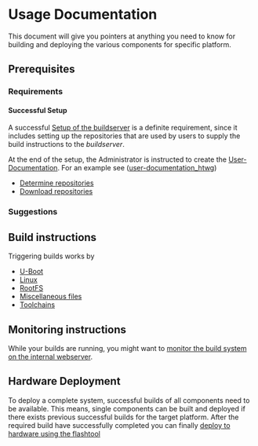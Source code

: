 # Usage Documentation
This document will give you pointers at anything you need to know for building
and deploying the various components for specific platform.

## Prerequisites
### Requirements
#### Successful Setup
A successful [Setup of the buildserver](../setup/setup.md) is a definite
requirement, since it includes setting up the repositories that are used by
users to supply the build instructions to the *buildserver*.

At the end of the setup, the Administrator is instructed to create the
[User-Documentation](../setup/user-documentation.md#Repositories).
For an example see
([user-documentation_htwg](../setup/examples/user-documentation_htwg.md))

* [Determine repositories](common/checkout-repositories.md)
* [Download repositories](common/checkout-repositories.md)

### Suggestions



## Build instructions
Triggering builds works by 

* [U-Boot](../usage/uboot.md)
* [Linux](../usage/linux.md)
* [RootFS](../usage/rootfs.md)
* [Miscellaneous files](../usage/misc.md)
* [Toolchains](../usage/toolchains.md)

## Monitoring instructions
While your builds are running, you might want to [monitor the build system on
the internal webserver](../usage/common/build-monitoring.md).

## Hardware Deployment
To deploy a complete system, successful builds of all components need to be
available.  This means, single components can be built and deployed if there
exists previous successful builds for the target platform. After the required
build have successfully completed you can finally [deploy to hardware using the
flashtool](../usage/flashtool.md)

